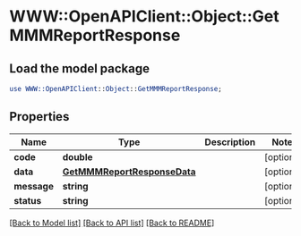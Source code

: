 # WWW::OpenAPIClient::Object::GetMMMReportResponse

## Load the model package
```perl
use WWW::OpenAPIClient::Object::GetMMMReportResponse;
```

## Properties
Name | Type | Description | Notes
------------ | ------------- | ------------- | -------------
**code** | **double** |  | [optional] 
**data** | [**GetMMMReportResponseData**](GetMMMReportResponseData.md) |  | [optional] 
**message** | **string** |  | [optional] 
**status** | **string** |  | [optional] 

[[Back to Model list]](../README.md#documentation-for-models) [[Back to API list]](../README.md#documentation-for-api-endpoints) [[Back to README]](../README.md)


